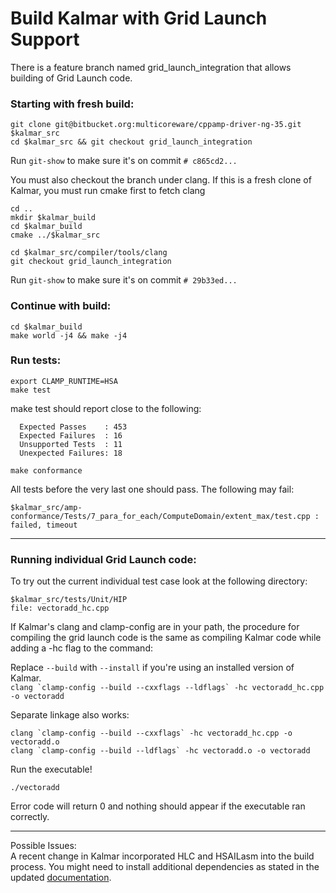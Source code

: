 # Build Kalmar with Grid Launch Support #
There is a feature branch named grid_launch_integration that allows building of Grid Launch code.
### Starting with fresh build:
```
git clone git@bitbucket.org:multicoreware/cppamp-driver-ng-35.git $kalmar_src
cd $kalmar_src && git checkout grid_launch_integration
```
Run `git-show` to make sure it's on commit `# c865cd2...`

You must also checkout the branch under clang. If this is a fresh clone of Kalmar, you must run cmake first to fetch clang
```
cd ..
mkdir $kalmar_build
cd $kalmar_build
cmake ../$kalmar_src

cd $kalmar_src/compiler/tools/clang
git checkout grid_launch_integration
```
Run `git-show` to make sure it's on commit `# 29b33ed...`

### Continue with build:
```
cd $kalmar_build
make world -j4 && make -j4
```

### Run tests:
```
export CLAMP_RUNTIME=HSA
make test
```
make test should report close to the following:
```
  Expected Passes    : 453
  Expected Failures  : 16
  Unsupported Tests  : 11
  Unexpected Failures: 18
```
```
make conformance
```
All tests before the very last one should pass. The following may fail:
```
$kalmar_src/amp-conformance/Tests/7_para_for_each/ComputeDomain/extent_max/test.cpp : failed, timeout
```

***
### Running individual Grid Launch code:

To try out the current individual test case look at the following directory:  
```
$kalmar_src/tests/Unit/HIP  
file: vectoradd_hc.cpp
```
If Kalmar's clang and clamp-config are in your path, the procedure for compiling the grid launch code is the same as compiling Kalmar code while adding a -hc flag to the command:

Replace ```--build``` with ```--install``` if you're using an installed version of Kalmar.   
```clang `clamp-config --build --cxxflags --ldflags` -hc vectoradd_hc.cpp -o vectoradd```

Separate linkage also works:  
```
clang `clamp-config --build --cxxflags` -hc vectoradd_hc.cpp -o vectoradd.o
clang `clamp-config --build --ldflags` -hc vectoradd.o -o vectoradd
```

Run the executable!  
```
./vectoradd
```  
Error code will return 0 and nothing should appear if the executable ran correctly.

***
Possible Issues:  
A recent change in Kalmar incorporated HLC and HSAILasm into the build process. You might need to install additional dependencies as stated in the updated [documentation](https://bitbucket.org/multicoreware/cppamp-driver-ng/wiki/Home). 